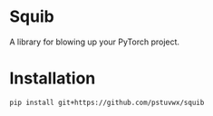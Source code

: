 # Squib
A library for blowing up your PyTorch project.

# Installation
```
pip install git+https://github.com/pstuvwx/squib
```
